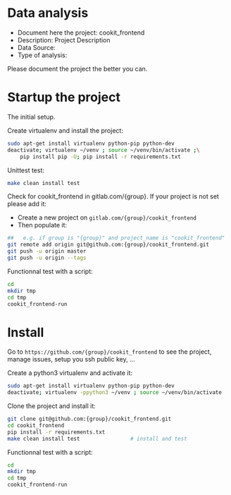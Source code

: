 # Data analysis
- Document here the project: cookit_frontend
- Description: Project Description
- Data Source:
- Type of analysis:

Please document the project the better you can.

# Startup the project

The initial setup.

Create virtualenv and install the project:
```bash
sudo apt-get install virtualenv python-pip python-dev
deactivate; virtualenv ~/venv ; source ~/venv/bin/activate ;\
    pip install pip -U; pip install -r requirements.txt
```

Unittest test:
```bash
make clean install test
```

Check for cookit_frontend in gitlab.com/{group}.
If your project is not set please add it:

- Create a new project on `gitlab.com/{group}/cookit_frontend`
- Then populate it:

```bash
##   e.g. if group is "{group}" and project_name is "cookit_frontend"
git remote add origin git@github.com:{group}/cookit_frontend.git
git push -u origin master
git push -u origin --tags
```

Functionnal test with a script:

```bash
cd
mkdir tmp
cd tmp
cookit_frontend-run
```

# Install

Go to `https://github.com/{group}/cookit_frontend` to see the project, manage issues,
setup you ssh public key, ...

Create a python3 virtualenv and activate it:

```bash
sudo apt-get install virtualenv python-pip python-dev
deactivate; virtualenv -ppython3 ~/venv ; source ~/venv/bin/activate
```

Clone the project and install it:

```bash
git clone git@github.com:{group}/cookit_frontend.git
cd cookit_frontend
pip install -r requirements.txt
make clean install test                # install and test
```
Functionnal test with a script:

```bash
cd
mkdir tmp
cd tmp
cookit_frontend-run
```
